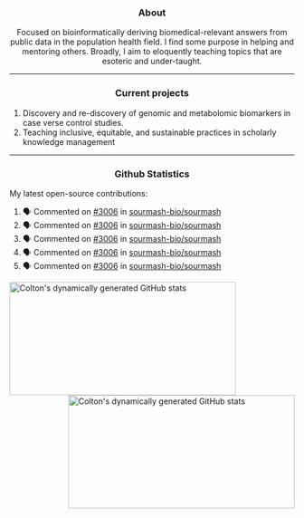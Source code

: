 <!--
Inspiration derived from:
1. https://zzetao.github.io/awesome-github-profile/
2. https://github.com/spcanelon
3. https://github.com/tallguyjenks

Tools used:
1. https://github.com/anuraghazra/github-readme-stats
2. https://github.com/jamesgeorge007/github-activity-readme
3. https://github.com/topics/profile-readme
-->

<h3 align="center">About</h3>

<p align="center">
Focused on bioinformatically deriving biomedical-relevant answers from public data in the population health field. 
I find some purpose in helping and mentoring others. Broadly, I aim to eloquently teaching topics that are esoteric and under-taught.
</p>

---

<h3 align="center">Current projects</h3>

1. Discovery and re-discovery of genomic and metabolomic biomarkers in case verse control studies.
2. Teaching inclusive, equitable, and sustainable practices in scholarly knowledge management

---

<h3 align="center">Github Statistics</h3>

My latest open-source contributions:

<!--START_SECTION:activity-->
1. 🗣 Commented on [#3006](https://github.com/sourmash-bio/sourmash/issues/3006#issuecomment-1950285822) in [sourmash-bio/sourmash](https://github.com/sourmash-bio/sourmash)
2. 🗣 Commented on [#3006](https://github.com/sourmash-bio/sourmash/issues/3006#issuecomment-1950276118) in [sourmash-bio/sourmash](https://github.com/sourmash-bio/sourmash)
3. 🗣 Commented on [#3006](https://github.com/sourmash-bio/sourmash/issues/3006#issuecomment-1950251078) in [sourmash-bio/sourmash](https://github.com/sourmash-bio/sourmash)
4. 🗣 Commented on [#3006](https://github.com/sourmash-bio/sourmash/issues/3006#issuecomment-1949534627) in [sourmash-bio/sourmash](https://github.com/sourmash-bio/sourmash)
5. 🗣 Commented on [#3006](https://github.com/sourmash-bio/sourmash/issues/3006#issuecomment-1949513363) in [sourmash-bio/sourmash](https://github.com/sourmash-bio/sourmash)
<!--END_SECTION:activity-->

<a href="https://github.com/ccbaumler">
  <img height="200" width=400 align="left" alt="Colton's dynamically generated GitHub stats" src="https://github-readme-stats.vercel.app/api?username=ccbaumler&show_icons=true&title_color=434d58&icon_color=fa8072&ring_color=ba55d3"/>
</a>
<a href="https://github.com/ccbaumler">
  <img height="200" width=400 align="right" alt="Colton's dynamically generated GitHub stats" src="https://github-readme-stats.vercel.app/api/top-langs/?username=ccbaumler&layout=compact&langs_count=6&card_width=320&title_color=434d58&hide=Standard%20ML,%20TeX,%20Jupyter%20Notebook" />
</a>
